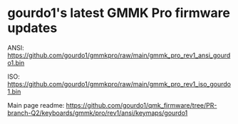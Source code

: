 # gourdo1's latest GMMK Pro firmware updates

ANSI: https://github.com/gourdo1/gmmkpro/raw/main/gmmk_pro_rev1_ansi_gourdo1.bin

ISO: https://github.com/gourdo1/gmmkpro/raw/main/gmmk_pro_rev1_iso_gourdo1.bin

Main page readme: https://github.com/gourdo1/qmk_firmware/tree/PR-branch-Q2/keyboards/gmmk/pro/rev1/ansi/keymaps/gourdo1
